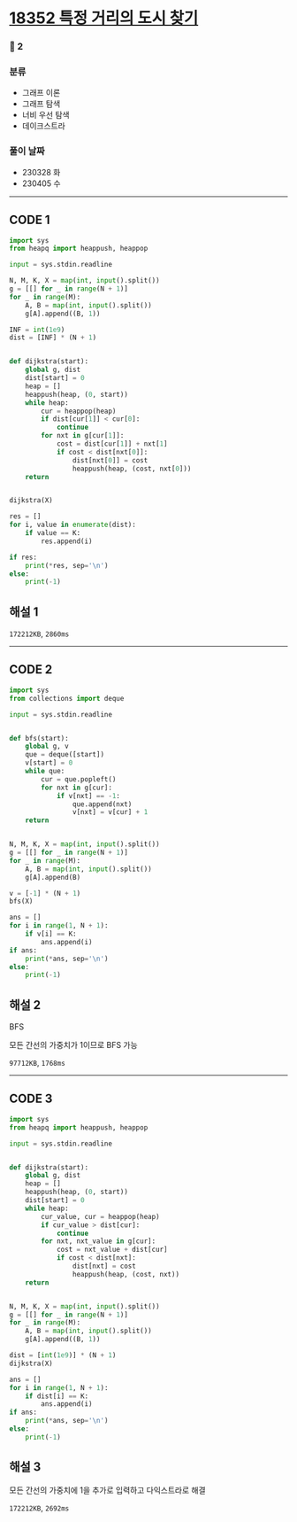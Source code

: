 # [18352 특정 거리의 도시 찾기](https://www.acmicpc.net/problem/18352)

### 🥈 2

### 분류

- 그래프 이론
- 그래프 탐색
- 너비 우선 탐색
- 데이크스트라

### 풀이 날짜

- 230328 화
- 230405 수

---

## CODE 1

```python
import sys
from heapq import heappush, heappop

input = sys.stdin.readline

N, M, K, X = map(int, input().split())
g = [[] for _ in range(N + 1)]
for _ in range(M):
    A, B = map(int, input().split())
    g[A].append((B, 1))

INF = int(1e9)
dist = [INF] * (N + 1)


def dijkstra(start):
    global g, dist
    dist[start] = 0
    heap = []
    heappush(heap, (0, start))
    while heap:
        cur = heappop(heap)
        if dist[cur[1]] < cur[0]:
            continue
        for nxt in g[cur[1]]:
            cost = dist[cur[1]] + nxt[1]
            if cost < dist[nxt[0]]:
                dist[nxt[0]] = cost
                heappush(heap, (cost, nxt[0]))
    return


dijkstra(X)

res = []
for i, value in enumerate(dist):
    if value == K:
        res.append(i)

if res:
    print(*res, sep='\n')
else:
    print(-1)

```

## 해설 1

`172212KB`, `2860ms`

---

## CODE 2

```python
import sys
from collections import deque

input = sys.stdin.readline


def bfs(start):
    global g, v
    que = deque([start])
    v[start] = 0
    while que:
        cur = que.popleft()
        for nxt in g[cur]:
            if v[nxt] == -1:
                que.append(nxt)
                v[nxt] = v[cur] + 1
    return


N, M, K, X = map(int, input().split())
g = [[] for _ in range(N + 1)]
for _ in range(M):
    A, B = map(int, input().split())
    g[A].append(B)

v = [-1] * (N + 1)
bfs(X)

ans = []
for i in range(1, N + 1):
    if v[i] == K:
        ans.append(i)
if ans:
    print(*ans, sep='\n')
else:
    print(-1)

```

## 해설 2

BFS

모든 간선의 가중치가 1이므로 BFS 가능

`97712KB`, `1768ms`

---

## CODE 3

```python
import sys
from heapq import heappush, heappop

input = sys.stdin.readline


def dijkstra(start):
    global g, dist
    heap = []
    heappush(heap, (0, start))
    dist[start] = 0
    while heap:
        cur_value, cur = heappop(heap)
        if cur_value > dist[cur]:
            continue
        for nxt, nxt_value in g[cur]:
            cost = nxt_value + dist[cur]
            if cost < dist[nxt]:
                dist[nxt] = cost
                heappush(heap, (cost, nxt))
    return


N, M, K, X = map(int, input().split())
g = [[] for _ in range(N + 1)]
for _ in range(M):
    A, B = map(int, input().split())
    g[A].append((B, 1))

dist = [int(1e9)] * (N + 1)
dijkstra(X)

ans = []
for i in range(1, N + 1):
    if dist[i] == K:
        ans.append(i)
if ans:
    print(*ans, sep='\n')
else:
    print(-1)

```

## 해설 3

모든 간선의 가중치에 1을 추가로 입력하고 다익스트라로 해결

`172212KB`, `2692ms`
